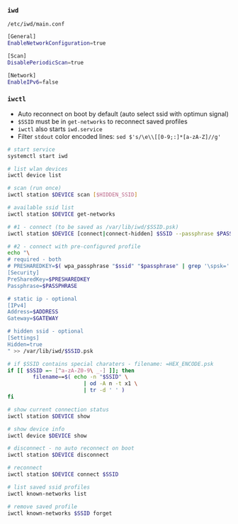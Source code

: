 ### `iwd`

`/etc/iwd/main.conf`
```sh
[General]
EnableNetworkConfiguration=true

[Scan]
DisablePeriodicScan=true

[Network]
EnableIPv6=false
```

### `iwctl`

- Auto reconnect on boot by default (auto select ssid with optimun signal)
- `$SSID` must be in `get-networks` to reconnect saved profiles
- `iwctl` also starts `iwd.service`
- Filter `stdout` color encoded lines: `sed $'s/\e\\[[0-9;:]*[a-zA-Z]//g'`

```sh
# start service
systemctl start iwd

# list wlan devices
iwctl device list

# scan (run once)
iwctl station $DEVICE scan [$HIDDEN_SSID]

# available ssid list
iwctl station $DEVICE get-networks

# #1 - connect (to be saved as /var/lib/iwd/$SSID.psk)
iwctl station $DEVICE [connect|connect-hidden] $SSID --passphrase $PASSPHRASE

# #2 - connect with pre-configured profile
echo "\
# required - both
# PRESHAREDKEY=$( wpa_passphrase "$ssid" "$passphrase" | grep '\spsk=' | cut -d= -f2 )
[Security]
PreSharedKey=$PRESHAREDKEY
Passphrase=$PASSPHRASE

# static ip - optional
[IPv4]
Address=$ADDRESS
Gateway=$GATEWAY

# hidden ssid - optional
[Settings]
Hidden=true
" >> /var/lib/iwd/$SSID.psk

# if $SSID contains special charaters - filename: =HEX_ENCODE.psk
if [[ $SSID =~ [^a-zA-Z0-9\ _-] ]]; then
		filename==$( echo -n "$SSID" \
						| od -A n -t x1 \
						| tr -d ' ' )
fi

# show current connection status
iwctl station $DEVICE show

# show device info
iwctl device $DEVICE show

# disconnect - no auto reconnect on boot
iwctl station $DEVICE disconnect

# reconnect
iwctl station $DEVICE connect $SSID

# list saved ssid profiles
iwctl known-networks list

# remove saved profile
iwctl known-networks $SSID forget
```
